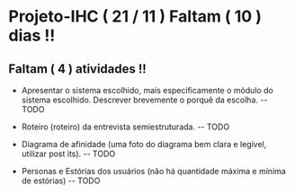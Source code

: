 # Projeto-IHC ( 21 / 11 ) Faltam ( 10 ) dias !!

<h2> Faltam ( 4 ) atividades !! </h2>

-  Apresentar o sistema escolhido, mais especificamente o módulo
do sistema escolhido. Descrever brevemente o porquê da escolha. -- TODO

- Roteiro (roteiro) da entrevista semiestruturada. -- TODO

- Diagrama de afinidade (uma foto do diagrama bem clara e legível,
utilizar post its). -- TODO

- Personas e Estórias dos usuários (não há quantidade máxima e
mínima de estórias) -- TODO
